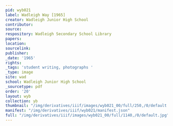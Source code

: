 ```yaml
---
pid: wyb021
label: Wadleigh Way [1965]
creator: Wadleigh Junior High School
contributor:
source:
respository: Wadleigh Secondary School Library
papers:
location:
sourcelink:
publisher:
_date: '1965'
rights:
_tags: 'student writing, photographs '
_type: image
site: wad
school: Wadleigh Junior High School
_sourcetype: pdf
order: '20'
layout: wyb
collection: yb
thumbnail: "/img/derivatives/iiif/images/wyb021_00/full/250,/0/default.jpg"
manifest: "/img/derivatives/iiif/wyb021/manifest.json"
full: "/img/derivatives/iiif/images/wyb021_00/full/1140,/0/default.jpg"
---
```

